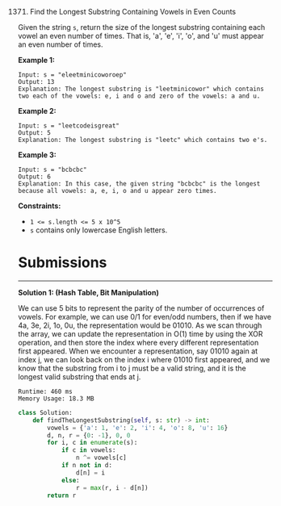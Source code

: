 1371. Find the Longest Substring Containing Vowels in Even Counts

Given the string `s`, return the size of the longest substring containing each vowel an even number of times. That is, 'a', 'e', 'i', 'o', and 'u' must appear an even number of times.

 

**Example 1:**
```
Input: s = "eleetminicoworoep"
Output: 13
Explanation: The longest substring is "leetminicowor" which contains two each of the vowels: e, i and o and zero of the vowels: a and u.
```

**Example 2:**
```
Input: s = "leetcodeisgreat"
Output: 5
Explanation: The longest substring is "leetc" which contains two e's.
```

**Example 3:**
```
Input: s = "bcbcbc"
Output: 6
Explanation: In this case, the given string "bcbcbc" is the longest because all vowels: a, e, i, o and u appear zero times.
```

**Constraints:**

* `1 <= s.length <= 5 x 10^5`
* `s` contains only lowercase English letters.

# Submissions
---
**Solution 1: (Hash Table, Bit Manipulation)**

We can use 5 bits to represent the parity of the number of occurrences of vowels. For example, we can use 0/1 for even/odd numbers, then if we have 4a, 3e, 2i, 1o, 0u, the representation would be 01010. As we scan through the array, we can update the representation in O(1) time by using the XOR operation, and then store the index where every different representation first appeared. When we encounter a representation, say 01010 again at index j, we can look back on the index i where 01010 first appeared, and we know that the substring from i to j must be a valid string, and it is the longest valid substring that ends at j.
```
Runtime: 460 ms
Memory Usage: 18.3 MB
```
```python
class Solution:
    def findTheLongestSubstring(self, s: str) -> int:
        vowels = {'a': 1, 'e': 2, 'i': 4, 'o': 8, 'u': 16}
        d, n, r = {0: -1}, 0, 0
        for i, c in enumerate(s):
            if c in vowels:
                n ^= vowels[c]
            if n not in d:
                d[n] = i
            else:
                r = max(r, i - d[n])
        return r
```